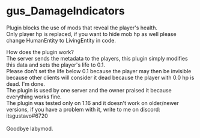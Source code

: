 # gus_DamageIndicators
Plugin blocks the use of mods that reveal the player's health.<br>
Only player hp is replaced, if you want to hide mob hp as well please change HumanEntity to LivingEntity in code.<br>

How does the plugin work?<br>
The server sends the metadata to the players, this plugin simply modifies this data and sets the player's life to 0.1.<br>
Please don't set the life below 0.1 because the player may then be invisible because other clients will consider it dead because the player with 0.0 hp is dead.
I'm done.<br>
The plugin is used by one server and the owner praised it because everything works fine.<br>
The plugin was tested only on 1.16 and it doesn't work on older/newer versions, if you have a problem with it, write to me on discord: itsgustavo#6720<br>
<br>
Goodbye labymod.
